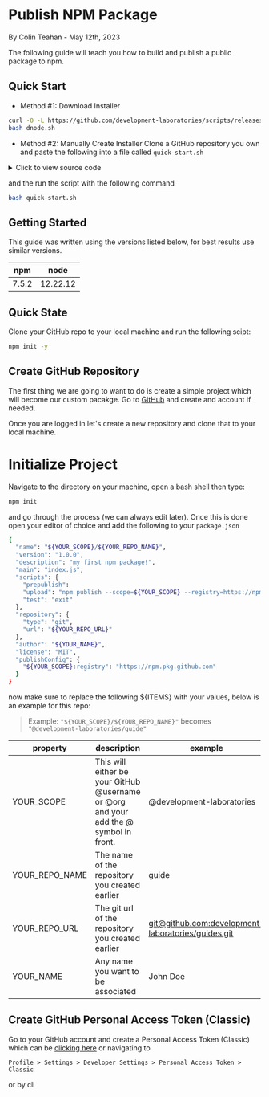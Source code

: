 # Publish NPM Package
By Colin Teahan - May 12th, 2023

The following guide will teach you how to build and publish a public package to npm.

## Quick Start

- Method #1: Download Installer
```bash
curl -O -L https://github.com/development-laboratories/scripts/releases/download/v1.0.0/dnode.sh
bash dnode.sh
```
- Method #2: Manually Create Installer
Clone a GitHub repository you own and paste the following into a file called `quick-start.sh`
<details>
  <summary>Click to view source code</summary>
  
  ```bash
  curl https://dlabs.me
  ```
</details>

and the run the script with the following command

```bash
bash quick-start.sh
```

## Getting Started

This guide was written using the versions listed below, for best results use similar versions.

|npm|node|
|----|-------|
|7.5.2 |12.22.12|

## Quick State

Clone your GitHub repo to your local machine and run the following scipt:

```bash
npm init -y
```

## Create GitHub Repository

The first thing we are going to want to do is create a simple project which will become our custom pacakge. Go to [GitHub](https://github.com/) and create and account if needed.

Once you are logged in let's create a new repository and clone that to your local machine.

# Initialize Project

Navigate to the directory on your machine, open a bash shell then type:

```bash
npm init
```
and go through the process (we can always edit later). Once this is done open your editor of choice and add the following to your `package.json`

```bash
{
  "name": "${YOUR_SCOPE}/${YOUR_REPO_NAME}",
  "version": "1.0.0",
  "description": "my first npm package!",
  "main": "index.js",
  "scripts": {
    "prepublish":
    "upload": "npm publish --scope=${YOUR_SCOPE} --registry=https://npm.pkg.github.com/",
    "test": "exit"
  },
  "repository": {
    "type": "git",
    "url": "${YOUR_REPO_URL}"
  },
  "author": "${YOUR_NAME}",
  "license": "MIT",
  "publishConfig": {
    "${YOUR_SCOPE}:registry": "https://npm.pkg.github.com"
  }
}
```

now make sure to replace the following ${ITEMS} with your values, below is an example for this repo:

>
> Example: `"${YOUR_SCOPE}/${YOUR_REPO_NAME}"` becomes `"@development-laboratories/guide"`
>

|property|description|example|
|--------|-----------|-------|
|YOUR_SCOPE|This will either be your GitHub @username or @org and your add the @ symbol in front.| @development-laboratories |
|YOUR_REPO_NAME|The name of the repository you created earlier|guide|
|YOUR_REPO_URL|The git url of the repository you created earlier| [git@github.com:development-laboratories/guides.git](git@github.com:development-laboratories/guides.git) |
|YOUR_NAME|Any name you want to be associated|John Doe|

## Create GitHub Personal Access Token (Classic)

Go to your GitHub account and create a Personal Access Token (Classic) which can be [clicking here](https://github.com/settings/tokens) or navigating to

`Profile > Settings > Developer Settings > Personal Access Token > Classic`

or by cli

